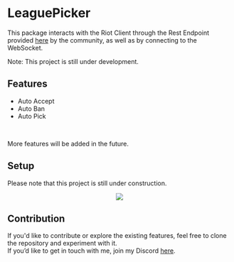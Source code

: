 # LeaguePicker
This package interacts with the Riot Client through the Rest Endpoint provided [here](https://www.mingweisamuel.com/lcu-schema/tool/)  by the community, as well as by connecting to the WebSocket.

Note: This project is still under development.


## Features
<ul>
<li>Auto Accept </li>
<li>Auto Ban </li> 
<li>Auto Pick </li>
</ul>
</br>

More features will be added in the future.
## Setup
Please note that this project is still under construction. <br>

<p align="center">
    <img src="https://miro.medium.com/v2/resize:fit:1000/0*XIC4_YPNI449QX2B.gif" />
</p>

## Contribution
If you'd like to contribute or explore the existing features, feel free to clone the repository and experiment with it. </br> 
If you’d like to get in touch with me, join my Discord [here](https://discord.gg/kDcm9KZD).